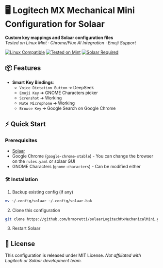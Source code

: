 # 🖥️ Logitech MX Mechanical Mini Configuration for Solaar

**Custom key mappings and Solaar configuration files**  
*Tested on Linux Mint · Chrome/Flux AI Integration · Emoji Support*

[![Linux Compatible](https://img.shields.io/badge/Linux-Compatible-brightgreen)](https://github.com/pwr-Solaar/Solaar)
[![Tested on Mint](https://img.shields.io/badge/Tested%20on-Linux%20Mint%2021.3-9cf)](https://linuxmint.com)
[![Solaar Required](https://img.shields.io/badge/Requires-Solaar%201.1.9+-blue)](https://github.com/pwr-Solaar/Solaar)

## 📦 Features
- **Smart Key Bindings**:
  - `Voice Dictation Button` ➔ DeepSeek
  - `Emoji Key` ➔ GNOME Characters picker
  - `Screnshot` ➔ Working
  - `Mute Microphone` ➔ Working
  - `Browse Key` ➔ Google Search on Google Chrome


## ⚡ Quick Start

### Prerequisites
- [Solaar](https://github.com/pwr-Solaar/Solaar)
- Google Chrome (`google-chrome-stable`) - You can change the browser on the `rules.yaml` or solaar GUI
- GNOME Characters (`gnome-characters`) - Can be modified either

### 🛠️ Installation

1. Backup existing config (if any)
```bash
mv ~/.config/solaar ~/.config/solaar.bak
```

2. Clone this configuration
```bash
git clone https://github.com/brmoretti/solaarLogitechMxMechanicalMini.git ~/.config/solaar
```

3. Restart Solaar

## 📄 License
This configuration is released under MIT License.
*Not affiliated with Logitech or Solaar development team.*
